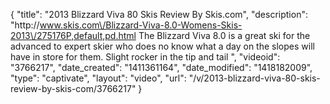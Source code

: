 {
    "title": "2013 Blizzard Viva 80 Skis Review By Skis.com",
    "description": "http:\/\/www.skis.com\/Blizzard-Viva-8.0-Womens-Skis-2013\/275176P,default,pd.html  The Blizzard Viva 8.0 is a great ski for the advanced to expert skier who does no know what a day on the slopes will have in store for them. Slight rocker in the tip and tail ",
    "videoid": "3766217",
    "date_created": "1411361164",
    "date_modified": "1418182009",
    "type": "captivate",
    "layout": "video",
    "url": "\/v\/2013-blizzard-viva-80-skis-review-by-skis-com\/3766217"
}